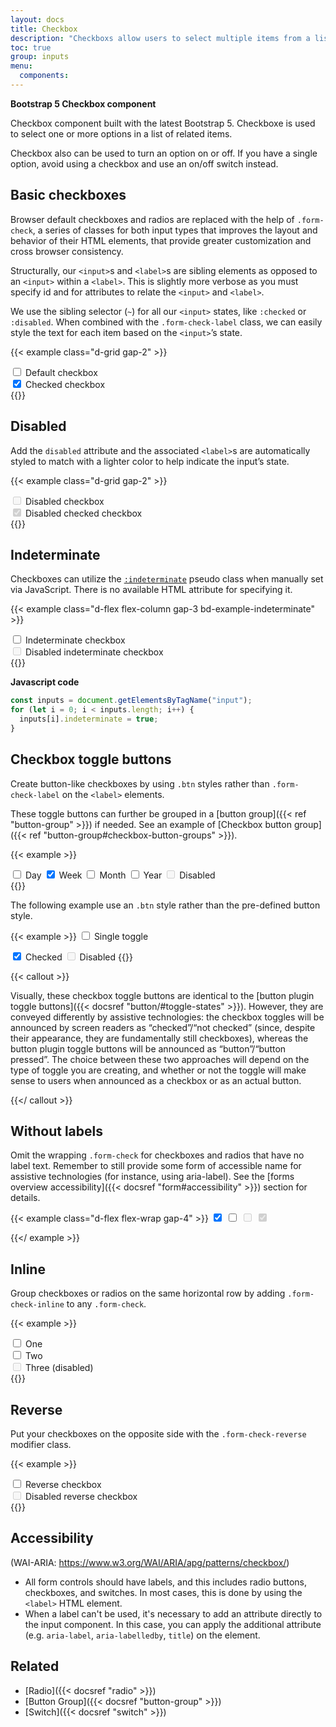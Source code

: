 ```yaml
---
layout: docs
title: Checkbox
description: "Checkboxs allow users to select multiple items from a list of individual items, or to mark one individual item as selected."
toc: true
group: inputs
menu:
  components:
---
```


**Bootstrap 5 Checkbox component**

Checkbox component built with the latest Bootstrap 5. Checkboxe is used to select one or more options in a list of related items. 

Checkbox also can be used to turn an option on or off. If you have a single option, avoid using a checkbox and use an on/off switch instead.

## Basic checkboxes

Browser default checkboxes and radios are replaced with the help of `.form-check`, a series of classes for both input types that improves the layout and behavior of their HTML elements, that provide greater customization and cross browser consistency.

Structurally, our `<input>`s and `<label>`s are sibling elements as opposed to an `<input>` within a `<label>`. This is slightly more verbose as you must specify id and for attributes to relate the `<input>` and `<label>`.

We use the sibling selector (`~`) for all our `<input>` states, like `:checked` or `:disabled`. When combined with the `.form-check-label` class, we can easily style the text for each item based on the `<input>`’s state.

{{< example class="d-grid gap-2" >}}
<div class="form-check">
  <input class="form-check-input" type="checkbox" value="" id="flexCheckDefault" />
  <label class="form-check-label" for="flexCheckDefault">
    Default checkbox
  </label>
</div>
<div class="form-check">
  <input class="form-check-input" type="checkbox" value="" id="flexCheckChecked" checked />
  <label class="form-check-label" for="flexCheckChecked">
    Checked checkbox
  </label>
</div>
{{</ example >}}

## Disabled

Add the `disabled` attribute and the associated `<label>`s are automatically styled to match with a lighter color to help indicate the input’s state.

{{< example class="d-grid gap-2" >}}
<div class="form-check">
  <input class="form-check-input" type="checkbox" value="" id="flexCheckDisabled" disabled />
  <label class="form-check-label" for="flexCheckDisabled">Disabled checkbox</label>
</div>
<div class="form-check">
  <input class="form-check-input" type="checkbox" value="" id="flexCheckCheckedDisabled" checked disabled />
  <label class="form-check-label" for="flexCheckCheckedDisabled">Disabled checked checkbox</label>
</div>
{{</ example >}}

## Indeterminate

Checkboxes can utilize the [`:indeterminate`](https://developer.mozilla.org/en-US/docs/Web/CSS/:indeterminate) pseudo class when manually set via JavaScript.  There is no available HTML attribute for specifying it.

{{< example class="d-flex flex-column gap-3 bd-example-indeterminate" >}}
<div class="form-check">
  <input class="form-check-input" type="checkbox" value="" id="flexCheckIndeterminate" />
  <label class="form-check-label" for="flexCheckIndeterminate">
    Indeterminate checkbox
  </label>
</div>
<div class="form-check">
  <input class="form-check-input" type="checkbox" value="" id="flexCheckIndeterminateDisabled" disabled>
  <label class="form-check-label" for="flexCheckIndeterminateDisabled">
    Disabled indeterminate checkbox
  </label>
</div>
{{</ example >}}

**Javascript code**

```js
const inputs = document.getElementsByTagName("input");
for (let i = 0; i < inputs.length; i++) {
  inputs[i].indeterminate = true;
}
```

## Checkbox toggle buttons

Create button-like checkboxes by using `.btn` styles rather than `.form-check-label` on the `<label>` elements. 

These toggle buttons can further be grouped in a [button group]({{< ref "button-group" >}}) if needed. See an example of [Checkbox button group]({{< ref "button-group#checkbox-button-groups" >}}).

{{< example >}}
<div class="btn-group">
  <input type="checkbox" class="btn-check" id="btn-check" autocomplete="off" />
  <label class="btn btn-default" for="btn-check">Day</label>

  <input type="checkbox" class="btn-check" id="btn-check2" checked autocomplete="off" />
  <label class="btn btn-default" for="btn-check2">Week</label>

  <input type="checkbox" class="btn-check" id="btn-check3" autocomplete="off" />
  <label class="btn btn-default" for="btn-check3">Month</label>

  <input type="checkbox" class="btn-check" id="btn-check4" autocomplete="off" />
  <label class="btn btn-default" for="btn-check4">Year</label>

  <input type="checkbox" class="btn-check" id="btn-check5" autocomplete="off" disabled />
  <label class="btn btn-default" for="btn-check5">Disabled</label>
</div>
{{</ example >}}

The following example use an `.btn` style rather than the pre-defined button style.

{{< example >}}
<input type="checkbox" class="btn-check" id="btn-check-4" autocomplete="off">
<label class="btn" for="btn-check-4">Single toggle</label>

<input type="checkbox" class="btn-check" id="btn-check-5" checked autocomplete="off">
<label class="btn" for="btn-check-5">Checked</label>

<input type="checkbox" class="btn-check" id="btn-check-6" autocomplete="off" disabled>
<label class="btn" for="btn-check-6">Disabled</label>
{{</ example >}}

{{< callout >}}

Visually, these checkbox toggle buttons are identical to the [button plugin toggle buttons]({{< docsref "button/#toggle-states" >}}). However, they are conveyed differently by assistive technologies: the checkbox toggles will be announced by screen readers as “checked”/“not checked” (since, despite their appearance, they are fundamentally still checkboxes), whereas the button plugin toggle buttons will be announced as “button”/“button pressed”. The choice between these two approaches will depend on the type of toggle you are creating, and whether or not the toggle will make sense to users when announced as a checkbox or as an actual button.

{{</ callout >}}

## Without labels

Omit the wrapping `.form-check` for checkboxes and radios that have no label text. Remember to still provide some form of accessible name for assistive technologies (for instance, using aria-label). See the [forms overview accessibility]({{< docsref "form#accessibility" >}}) section for details.

{{< example class="d-flex flex-wrap gap-4" >}}
<input class="form-check-input" type="checkbox" id="checkboxNoLabe2" value="" aria-label="..." checked />
<input class="form-check-input" type="checkbox" id="checkboxNoLabel" value="" aria-label="..." />
<input class="form-check-input" type="checkbox" id="checkboxNoLabe3" value="" aria-label="..." disabled />
<input class="form-check-input" type="checkbox" id="checkboxNoLabe4" value="" aria-label="..." checked disabled />

{{</ example >}}

## Inline

Group checkboxes or radios on the same horizontal row by adding `.form-check-inline` to any `.form-check`.

{{< example >}}
<div class="form-check form-check-inline">
  <input class="form-check-input" type="checkbox" id="inlineCheckbox1" value="option1" />
  <label class="form-check-label" for="inlineCheckbox1">One</label>
</div>

<div class="form-check form-check-inline">
  <input class="form-check-input" type="checkbox" id="inlineCheckbox2" value="option2" />
  <label class="form-check-label" for="inlineCheckbox2">Two</label>
</div>

<div class="form-check form-check-inline">
  <input class="form-check-input" type="checkbox" id="inlineCheckbox3" value="option3" disabled />
  <label class="form-check-label" for="inlineCheckbox3">Three (disabled)</label>
</div>
{{</ example >}}

## Reverse

Put your checkboxes on the opposite side with the `.form-check-reverse` modifier class.

{{< example >}}
<div class="form-check form-check-reverse">
  <input class="form-check-input" type="checkbox" value="" id="reverseCheck1" />
  <label class="form-check-label" for="reverseCheck1">
    Reverse checkbox
  </label>
</div>

<div class="form-check form-check-reverse">
  <input class="form-check-input" type="checkbox" value="" id="reverseCheck2" disabled />
  <label class="form-check-label" for="reverseCheck2">
    Disabled reverse checkbox
  </label>
</div>
{{</ example >}}

## Accessibility

(WAI-ARIA: https://www.w3.org/WAI/ARIA/apg/patterns/checkbox/)

- All form controls should have labels, and this includes radio buttons, checkboxes, and switches. In most cases, this is done by using the `<label>` HTML element.
- When a label can't be used, it's necessary to add an attribute directly to the input component. In this case, you can apply the additional attribute (e.g. `aria-label`, `aria-labelledby`, `title`) on the element.

## Related

- [Radio]({{< docsref "radio" >}})
- [Button Group]({{< docsref "button-group" >}})
- [Switch]({{< docsref "switch" >}})